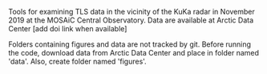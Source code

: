 Tools for examining TLS data in the vicinity of the KuKa radar in November 2019 at the MOSAiC Central Observatory. Data are available at Arctic Data Center [add doi link when available]

Folders containing figures and data are not tracked by git. Before running the code, download data from Arctic Data Center and place in folder named 'data'. Also, create folder named 'figures'.
